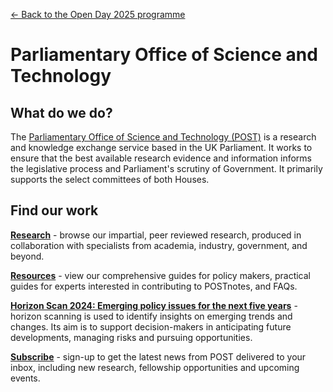 <a href="../">&larr; Back to the Open Day 2025 programme</a>

# Parliamentary Office of Science and Technology

## What do we do?
The [Parliamentary Office of Science and Technology (POST)](https://post.parliament.uk/) is a research and knowledge exchange service based in the UK Parliament. It works to ensure that the best available research evidence and information informs the legislative process and Parliament's scrutiny of Government. It primarily supports the select committees of both Houses.

## Find our work

**[Research](https://post.parliament.uk/research/)** - browse our impartial, peer reviewed research, produced in collaboration with specialists from academia, industry, government, and beyond.

**[Resources](https://post.parliament.uk/resources/)** - view our comprehensive guides for policy makers, practical guides for experts interested in contributing to POSTnotes, and FAQs.

**[Horizon Scan 2024: Emerging policy issues for the next five years](https://post.parliament.uk/horizon-scan-2024/)** - horizon scanning is used to identify insights on emerging trends and changes. Its aim is to support decision-makers in anticipating future developments, managing risks and pursuing opportunities.

**[Subscribe](https://post.parliament.uk/subscribe/)** - sign-up to get the latest news from POST delivered to your inbox, including new research, fellowship opportunities and upcoming events.